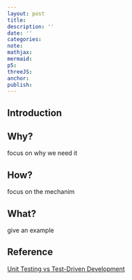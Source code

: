 ```yaml
---
layout: post
title:
description: ''
date: ''
categories:
note:
mathjax:
mermaid:
p5:
threeJS:
anchor:
publish:
---
```


## Introduction



## Why?

focus on why we need it

## How?

focus on the mechanim

## What?

give an example

## Reference

[Unit Testing vs Test-Driven Development](https://www.baeldung.com/cs/unit-testing-vs-tdd)
